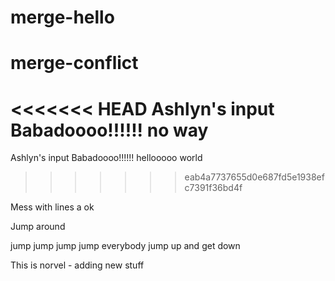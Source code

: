 # merge-hello
# merge-conflict

<<<<<<< HEAD
Ashlyn's input Babadoooo!!!!!! no way
=======
Ashlyn's input Babadoooo!!!!!! hellooooo world
>>>>>>> eab4a7737655d0e687fd5e1938efc7391f36bd4f

Mess with lines a ok

Jump around
 
jump jump jump jump everybody
jump up and get down

This is norvel - adding new stuff

